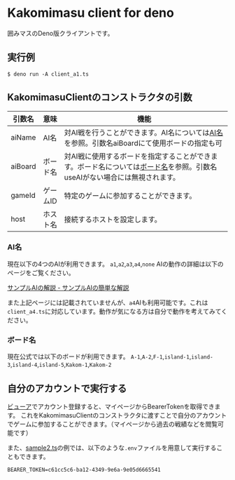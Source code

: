 # Kakomimasu client for deno

囲みマスのDeno版クライアントです。

## 実行例

```console
$ deno run -A client_a1.ts
```

## KakomimasuClientのコンストラクタの引数

| 引数名  | 意味     | 機能                                                                                                                                   |
| ------- | -------- | -------------------------------------------------------------------------------------------------------------------------------------- |
| aiName  | AI名     | 対AI戦を行うことができます。AI名については[AI名](#AI名)を参照。引数名aiBoardにて使用ボードの指定も可                                   |
| aiBoard | ボード名 | 対AI戦に使用するボードを指定することができます。ボード名については[ボード名](#ボード名)を参照。引数名useAIがない場合には無視されます。 |
| gameId  | ゲームID | 特定のゲームに参加することができます。                                                                                                 |
| host    | ホスト名 | 接続するホストを設定します。                                                                                                           |

### AI名

現在以下の4つのAIが利用できます。 `a1`,`a2`,`a3`,`a4`,`none`
AIの動作の詳細は以下のページをご覧ください。

[サンプルAIの解説 -
サンプルAIの簡単な解説](https://hackmd.io/k36V_so3RUaEVor8gQXiSQ#%E3%82%B5%E3%83%B3%E3%83%97%E3%83%ABAI%E3%81%AE%E7%B0%A1%E5%8D%98%E3%81%AA%E8%A7%A3%E8%AA%AC)

また上記ページには記載されていませんが、`a4`AIも利用可能です。これは`client_a4.ts`に対応しています。動作が気になる方は自分で動作を考えてみてください。

### ボード名

現在公式では以下のボードが利用できます。
`A-1`,`A-2`,`F-1`,`island-1`,`island-3`,`island-4`,`island-5`,`Kakom-1`,`Kakom-2`

## 自分のアカウントで実行する

[ビューア](https://kakomimasu.com)でアカウント登録すると、マイページからBearerTokenを取得できます。
これをKakomimasuClientのコンストラクタに渡すことで自分のアカウントでゲームに参加することができます。（マイページから過去の戦績などを閲覧可能です）

また、[sample2.ts](./sample2.ts)の例では、以下のような`.env`ファイルを用意して実行することもできます。

```:.env
BEARER_TOKEN=c61cc5c6-ba12-4349-9e6a-9e05d6665541
```
